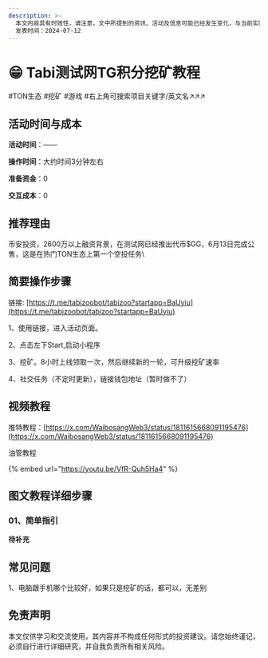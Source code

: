```yaml
---
description: >-
  本文内容具有时效性，请注意，文中所提到的资讯、活动及信息可能已经发生变化，与当前实际情况有所不同。我们建议您在做出任何决策之前，始终进行自主研究和验证。
  发表时间：2024-07-12
---
```


# 😁 Tabi测试网TG积分挖矿教程

\#TON生态 #挖矿 #游戏 #右上角可搜索项目关键字/英文名↗↗↗

## 活动时间与成本 <a href="#huo-dong-shi-jian-yu-cheng-ben" id="huo-dong-shi-jian-yu-cheng-ben"></a>

**活动时间**：——

**操作时间**：大约时间3分钟左右

**准备资金**：0

**交互成本**：0

## 推荐理由 <a href="#tui-jian-li-you" id="tui-jian-li-you"></a>

币安投资，2600万以上融资背景，在测试网已经推出代币$GG，6月13日完成公售，这是在热门TON生态上第一个空投任务\


## 简要操作步骤 <a href="#jian-yao-cao-zuo-bu-zhou" id="jian-yao-cao-zuo-bu-zhou"></a>

链接: [https://t.me/tabizoobot/tabizoo?startapp=BaUyiu](https://t.me/tabizoobot/tabizoo?startapp=BaUyiu)

1、使用链接，进入活动页面。

2、点击左下Start,启动小程序

3、挖矿。8小时上线领取一次，然后继续新的一轮，可升级挖矿速率

4、社交任务（不定时更新），链接钱包地址（暂时做不了）



## 视频教程

推特教程：[https://x.com/WaibosangWeb3/status/1811615668091195476](https://x.com/WaibosangWeb3/status/1811615668091195476)

油管教程

{% embed url="https://youtu.be/VfR-Quh5Ha4" %}

## 图文教程详细步骤 <a href="#xiang-xi-bu-zhou" id="xiang-xi-bu-zhou"></a>

### **01、简单指引**

**待补充**

## 常见问题 <a href="#chang-jian-wen-ti" id="chang-jian-wen-ti"></a>

1、电脑跟手机哪个比较好，如果只是挖矿的话，都可以，无差别

## 免责声明 <a href="#mian-ze-sheng-ming" id="mian-ze-sheng-ming"></a>

本文仅供学习和交流使用，其内容并不构成任何形式的投资建议。请您始终谨记，必须自行进行详细研究，并自我负责所有相关风险。
